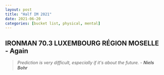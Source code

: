 ```yaml
---
layout: post
title: "Half IM 2021"
date: 2021-06-20
categories: [bucket list, physical, mental]
---
```



## IRONMAN 70.3 LUXEMBOURG RÉGION MOSELLE - Again

> _Prediction is very difficult, especially if it's about the future._ - **_Niels Bohr_**

